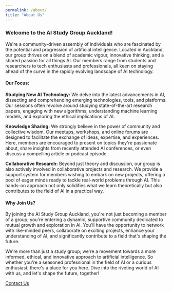 ```yaml
---
permalink: /about/
title: "About Us"
---
```


<h3>Welcome to the AI Study Group Auckland!</h3>
<p>We're a community-driven assembly of individuals who are fascinated by the potential and progression of artificial intelligence. Located in Auckland, our group thrives on a blend of academic vigour, innovative thinking, and a shared passion for all things AI. Our members range from students and researchers to tech enthusiasts and professionals, all keen on staying ahead of the curve in the rapidly evolving landscape of AI technology.</p>

<h4>Our Focus:</h4>
<p><b>Studying New AI Technology:</b> We delve into the latest advancements in AI, dissecting and comprehending emerging technologies, tools, and platforms. Our sessions often revolve around studying state-of-the-art research papers, engaging with new algorithms, understanding machine learning models, and exploring the ethical implications of AI.</p>

<p><b>Knowledge Sharing:</b> We strongly believe in the power of community and collective wisdom. Our meetups, workshops, and online forums are designed to facilitate the exchange of ideas, expertise, and experiences. Here, members are encouraged to present on topics they're passionate about, share insights from recently attended AI conferences, or even discuss a compelling article or podcast episode.</p>

<p><b>Collaborative Research:</b> Beyond just theory and discussion, our group is also actively involved in collaborative projects and research. We provide a support system for members wishing to embark on new projects, offering a pool of eager minds ready to tackle real-world problems through AI. This hands-on approach not only solidifies what we learn theoretically but also contributes to the field of AI in a practical way.</p>

<h4>Why Join Us?</h4>
<p>By joining the AI Study Group Auckland, you're not just becoming a member of a group; you're entering a dynamic, supportive community dedicated to mutual growth and exploration in AI. You'll have the opportunity to network with like-minded peers, collaborate on exciting projects, enhance your understanding of AI, and significantly contribute to a field that's shaping the future.</p>

<p>We're more than just a study group; we're a movement towards a more informed, ethical, and innovative approach to artificial intelligence. So whether you're a seasoned professional in the field of AI or a curious enthusiast, there's a place for you here. Dive into the riveting world of AI with us, and let's shape the future, together!</p>

[Contact Us](mailto:jay@hackerslab.xyz)

